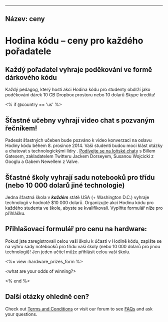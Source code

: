 * * *

## Název: ceny

# Hodina kódu – ceny pro každého pořadatele

## Každý pořadatel vyhraje poděkování ve formě dárkového kódu

Každý pedagog, který hostí akci Hodina kódu pro studenty obdrží jako poděkování dárek 10 GB Dropbox prostoru nebo 10 dolarů Skype kreditu!

<% if @country == 'us' %>

## Šťastné učebny vyhrají video chat s pozvaným řečníkem!

Padesát šťastných učeben bude pozváno k video konverzaci na oslavu Hodiny kódu během 8. prosince 2014. Vaši studenti budou moci klást otázky a chatovat s technologickými lídry . [Podívejte se na loňské chaty][1] s Billem Gatesem, zakladatelem Twitteru Jackem Dorseyem, Susanou Wojcicki z Googlu a Gabem Newellem z Valve.

 [1]: http://www.youtube.com/playlist?list=PLzdnOPI1iJNckJ81gRpJe5mR7imAHDl9a

## Šťastné školy vyhrají sadu notebooků pro třídu (nebo 10 000 dolarů jiné technologie)

Jedna šťastná škola v ***každém*** státě USA (+ Washington D.C.) vyhraje technologii v hodnotě $10 000 dolarů. Organizujte akci Hodinu kódu pro každého studenta ve škole, abyste se kvalifikovali. Vyplňte formulář níže pro přihlášku.

## Přihlašovací formulář pro cenu na hardware:

Pokud jste zaregistrovali celou vaši školu k účasti v Hodině kódu, zapište se na výhru sady notebooků pro třídu vaši školy (nebo 10 000 dolarů pro jinou technologii)! Jen jeden učitel může přihlásit celou vaši školu.

<%= view :hardware\_prizes\_form %>

<what are your odds of winning?>

<see a list of all schools signed up for the hour code in your state. one public k-12 school every u.s. state will win class-set laptops.>

<% end %>

## Další otázky ohledně cen?

Check out [Terms and Conditions][2] or visit our forum to see [FAQs][3] and ask your questions.

 [2]: /prizes-terms
 [3]: http://support.code.org